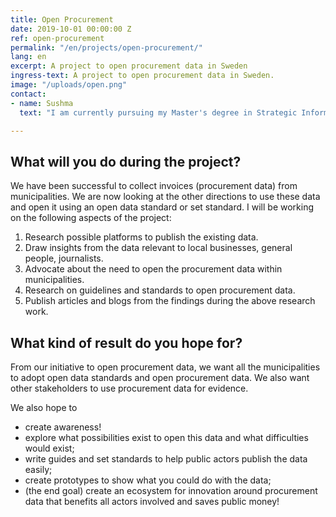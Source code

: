 ```yaml
---
title: Open Procurement
date: 2019-10-01 00:00:00 Z
ref: open-procurement
permalink: "/en/projects/open-procurement/"
lang: en
excerpt: A project to open procurement data in Sweden
ingress-text: A project to open procurement data in Sweden.
image: "/uploads/open.png"
contact:
- name: Sushma
  text: "I am currently pursuing my Master's degree in Strategic Information Systems at Stockholm University. I am from Nepal and I have experience working in various civic tech projects for open local governments and citizens. I am a civic tech enthusiast and love working closely with society, technology, and data. I am an Open Data Institue Registered Trainer and I provide open geographic data/mapping training to the various user groups."

---
```


## What will you do during the project?
We have been successful to collect invoices (procurement data) from municipalities. We are now looking at the other directions to use these data and open it using an open data standard or set standard. I will be working on the following aspects of the project:

1.	Research possible platforms to publish the existing data.
2.	Draw insights from the data relevant to local businesses, general people, journalists.
3.	Advocate about the need to open the procurement data within municipalities.
4.	Research on guidelines and standards to open procurement data.
5.	Publish articles and blogs from the findings during the above research work.

## What kind of result do you hope for?
From our initiative to open procurement data, we want all the municipalities to adopt open data standards and open procurement data. We also want other stakeholders to use procurement data for evidence.

We also hope to

*	create awareness!
*	explore what possibilities exist to open this data and what difficulties would exist;
*	write guides and set standards to help public actors publish the data easily;
*	create prototypes to show what you could do with the data;
*	(the end goal) create an ecosystem for innovation around procurement data that benefits all actors involved and saves public money!
